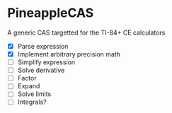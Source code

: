 # PineappleCAS
A generic CAS targetted for the TI-84+ CE calculators

- [X] Parse expression
- [X] Implement arbitrary precision math
- [ ] Simplify expression
- [ ] Solve derivative
- [ ] Factor
- [ ] Expand
- [ ] Solve limits
- [ ] Integrals?
